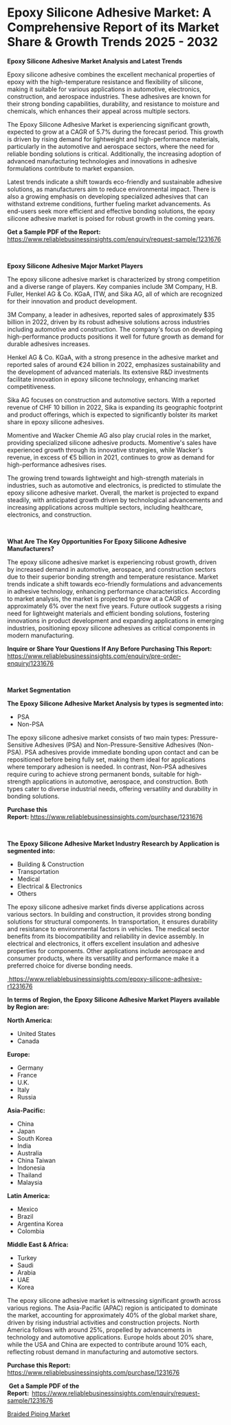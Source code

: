 <p><h1>Epoxy Silicone Adhesive Market: A Comprehensive Report of its Market Share & Growth Trends 2025 - 2032</h1></p><p><strong>Epoxy Silicone Adhesive Market Analysis and Latest Trends</strong></p>
<p><p>Epoxy silicone adhesive combines the excellent mechanical properties of epoxy with the high-temperature resistance and flexibility of silicone, making it suitable for various applications in automotive, electronics, construction, and aerospace industries. These adhesives are known for their strong bonding capabilities, durability, and resistance to moisture and chemicals, which enhances their appeal across multiple sectors.</p><p>The Epoxy Silicone Adhesive Market is experiencing significant growth, expected to grow at a CAGR of 5.7% during the forecast period. This growth is driven by rising demand for lightweight and high-performance materials, particularly in the automotive and aerospace sectors, where the need for reliable bonding solutions is critical. Additionally, the increasing adoption of advanced manufacturing technologies and innovations in adhesive formulations contribute to market expansion.</p><p>Latest trends indicate a shift towards eco-friendly and sustainable adhesive solutions, as manufacturers aim to reduce environmental impact. There is also a growing emphasis on developing specialized adhesives that can withstand extreme conditions, further fueling market advancements. As end-users seek more efficient and effective bonding solutions, the epoxy silicone adhesive market is poised for robust growth in the coming years.</p></p>
<p><strong>Get a Sample PDF of the Report:&nbsp;</strong> <a href="https://www.reliablebusinessinsights.com/enquiry/request-sample/1231676?utm_campaign=2924&utm_medium=2&utm_source=Github&utm_content=ia&utm_term=02042025&utm_id=epoxy-silicone-adhesive">https://www.reliablebusinessinsights.com/enquiry/request-sample/1231676</a></p>
<p>&nbsp;</p>
<p><strong>Epoxy Silicone Adhesive Major Market Players</strong></p>
<p><p>The epoxy silicone adhesive market is characterized by strong competition and a diverse range of players. Key companies include 3M Company, H.B. Fuller, Henkel AG & Co. KGaA, ITW, and Sika AG, all of which are recognized for their innovation and product development.</p><p>3M Company, a leader in adhesives, reported sales of approximately $35 billion in 2022, driven by its robust adhesive solutions across industries including automotive and construction. The company's focus on developing high-performance products positions it well for future growth as demand for durable adhesives increases.</p><p>Henkel AG & Co. KGaA, with a strong presence in the adhesive market and reported sales of around €24 billion in 2022, emphasizes sustainability and the development of advanced materials. Its extensive R&D investments facilitate innovation in epoxy silicone technology, enhancing market competitiveness.</p><p>Sika AG focuses on construction and automotive sectors. With a reported revenue of CHF 10 billion in 2022, Sika is expanding its geographic footprint and product offerings, which is expected to significantly bolster its market share in epoxy silicone adhesives.</p><p>Momentive and Wacker Chemie AG also play crucial roles in the market, providing specialized silicone adhesive products. Momentive's sales have experienced growth through its innovative strategies, while Wacker's revenue, in excess of €5 billion in 2021, continues to grow as demand for high-performance adhesives rises.</p><p>The growing trend towards lightweight and high-strength materials in industries, such as automotive and electronics, is predicted to stimulate the epoxy silicone adhesive market. Overall, the market is projected to expand steadily, with anticipated growth driven by technological advancements and increasing applications across multiple sectors, including healthcare, electronics, and construction.</p></p>
<p>&nbsp;</p>
<p><strong>What Are The Key Opportunities For Epoxy Silicone Adhesive Manufacturers?</strong></p>
<p><p>The epoxy silicone adhesive market is experiencing robust growth, driven by increased demand in automotive, aerospace, and construction sectors due to their superior bonding strength and temperature resistance. Market trends indicate a shift towards eco-friendly formulations and advancements in adhesive technology, enhancing performance characteristics. According to market analysis, the market is projected to grow at a CAGR of approximately 6% over the next five years. Future outlook suggests a rising need for lightweight materials and efficient bonding solutions, fostering innovations in product development and expanding applications in emerging industries, positioning epoxy silicone adhesives as critical components in modern manufacturing.</p></p>
<p><strong>Inquire or Share Your Questions If Any Before Purchasing This Report:</strong> <a href="https://www.reliablebusinessinsights.com/enquiry/pre-order-enquiry/1231676?utm_campaign=2924&utm_medium=2&utm_source=Github&utm_content=ia&utm_term=02042025&utm_id=epoxy-silicone-adhesive">https://www.reliablebusinessinsights.com/enquiry/pre-order-enquiry/1231676</a></p>
<p>&nbsp;</p>
<p><strong>Market Segmentation</strong></p>
<p><strong>The Epoxy Silicone Adhesive Market Analysis by types is segmented into:</strong></p>
<p><ul><li>PSA</li><li>Non-PSA</li></ul></p>
<p><p>The epoxy silicone adhesive market consists of two main types: Pressure-Sensitive Adhesives (PSA) and Non-Pressure-Sensitive Adhesives (Non-PSA). PSA adhesives provide immediate bonding upon contact and can be repositioned before being fully set, making them ideal for applications where temporary adhesion is needed. In contrast, Non-PSA adhesives require curing to achieve strong permanent bonds, suitable for high-strength applications in automotive, aerospace, and construction. Both types cater to diverse industrial needs, offering versatility and durability in bonding solutions.</p></p>
<p><strong>Purchase this Report:&nbsp;</strong><a href="https://www.reliablebusinessinsights.com/purchase/1231676?utm_campaign=2924&utm_medium=2&utm_source=Github&utm_content=ia&utm_term=02042025&utm_id=epoxy-silicone-adhesive">https://www.reliablebusinessinsights.com/purchase/1231676</a></p>
<p>&nbsp;</p>
<p><strong>The Epoxy Silicone Adhesive Market Industry Research by Application is segmented into:</strong></p>
<p><ul><li>Building & Construction</li><li>Transportation</li><li>Medical</li><li>Electrical & Electronics</li><li>Others</li></ul></p>
<p><p>The epoxy silicone adhesive market finds diverse applications across various sectors. In building and construction, it provides strong bonding solutions for structural components. In transportation, it ensures durability and resistance to environmental factors in vehicles. The medical sector benefits from its biocompatibility and reliability in device assembly. In electrical and electronics, it offers excellent insulation and adhesive properties for components. Other applications include aerospace and consumer products, where its versatility and performance make it a preferred choice for diverse bonding needs.</p></p>
<p><a href="https://www.reliablebusinessinsights.com/epoxy-silicone-adhesive-r1231676?utm_campaign=2924&utm_medium=2&utm_source=Github&utm_content=ia&utm_term=02042025&utm_id=epoxy-silicone-adhesive">&nbsp;https://www.reliablebusinessinsights.com/epoxy-silicone-adhesive-r1231676</a></p>
<p><strong>In terms of Region, the Epoxy Silicone Adhesive Market Players available by Region are:</strong></p>
<p>
    <p> <strong> North America: </strong>
        <ul>
            <li>United States</li>
            <li>Canada</li>
        </ul>
        </p> 
    <p> <strong> Europe: </strong>
        <ul>
            <li>Germany</li>
            <li>France</li>
            <li>U.K.</li>
            <li>Italy</li>
            <li>Russia</li>
        </ul>
        </p> 
    <p> <strong> Asia-Pacific: </strong>
        <ul>
            <li>China</li>
            <li>Japan</li>
            <li>South Korea</li>
            <li>India</li>
            <li>Australia</li>
            <li>China Taiwan</li>
            <li>Indonesia</li>
            <li>Thailand</li>
            <li>Malaysia</li>
        </ul>
        </p> 
    <p> <strong> Latin America: </strong>
        <ul>
            <li>Mexico</li>
            <li>Brazil</li>
            <li>Argentina Korea</li>
            <li>Colombia</li>
        </ul>
        </p> 
    <p> <strong> Middle East & Africa: </strong>
        <ul>
            <li>Turkey</li>
            <li>Saudi</li>
            <li>Arabia</li>
            <li>UAE</li>
            <li>Korea</li>
        </ul>
    </p>
    </p>
<p><p>The epoxy silicone adhesive market is witnessing significant growth across various regions. The Asia-Pacific (APAC) region is anticipated to dominate the market, accounting for approximately 40% of the global market share, driven by rising industrial activities and construction projects. North America follows with around 25%, propelled by advancements in technology and automotive applications. Europe holds about 20% share, while the USA and China are expected to contribute around 10% each, reflecting robust demand in manufacturing and automotive sectors.</p></p>
<p><strong>Purchase this Report: </strong><a href="https://www.reliablebusinessinsights.com/purchase/1231676?utm_campaign=2924&utm_medium=2&utm_source=Github&utm_content=ia&utm_term=02042025&utm_id=epoxy-silicone-adhesive">https://www.reliablebusinessinsights.com/purchase/1231676</a></p>
<p>&nbsp;<strong>Get a Sample PDF of the Report:&nbsp;&nbsp;</strong><a href="https://www.reliablebusinessinsights.com/enquiry/request-sample/1231676?utm_campaign=2924&utm_medium=2&utm_source=Github&utm_content=ia&utm_term=02042025&utm_id=epoxy-silicone-adhesive">https://www.reliablebusinessinsights.com/enquiry/request-sample/1231676</a></p>
<p><strong></strong></p>
<p><p><a href="https://github.com/xtysizov/Market-Research-Report-List-1/blob/main/braided-piping-market.md?utm_campaign=2924&utm_medium=2&utm_source=Github&utm_content=ia&utm_term=02042025&utm_id=epoxy-silicone-adhesive">Braided Piping Market</a></p></p>